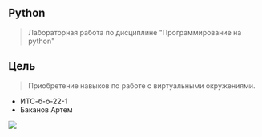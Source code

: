 ##  Python
> Лабораторная работа по дисциплине "Программирование на python"
## Цель
> Приобретение навыков по работе с виртуальными окружениями.
- ИТС-б-о-22-1
- Баканов Артем
  
![](https://techtelegraph.co.uk/wp-content/uploads/2022/10/cross-platform.jpg)
